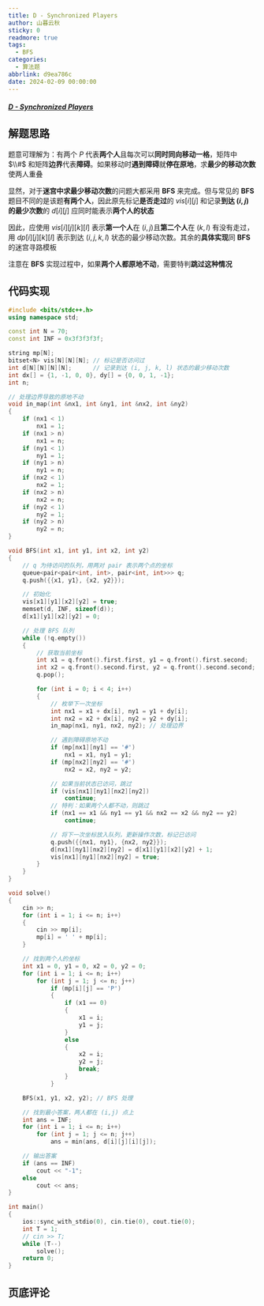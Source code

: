 ```yaml
---
title: D - Synchronized Players
author: 山暮云秋
sticky: 0
readmore: true
tags:
  - BFS
categories:
  - 算法题
abbrlink: d9ea786c
date: 2024-02-09 00:00:00
---
```


##### [D - Synchronized Players](https://atcoder.jp/contests/abc339/tasks/abc339_d)

<!-- more -->

## 解题思路

题意可理解为：有两个 $P$ 代表**两个人**且每次可以**同时同向移动一格**，矩阵中 $\\#$ 和矩阵**边界**代表**障碍**。如果移动时**遇到障碍**就**停在原地**，求**最少的移动次数**使两人重叠

显然，对于**迷宫中求最少移动次数**的问题大都采用 **BFS** 来完成。但与常见的 **BFS** 题目不同的是该题**有两个人**，因此原先标记**是否走过**的 $vis[i][j]$ 和记录**到达 $(i, j)$ 的最少次数**的 $d[i][j]$ 应同时能表示**两个人的状态**

因此，应使用 $vis[i][j][k][l]$ 表示**第一个人**在 $(i, j)$且**第二个人**在 $(k, l)$ 有没有走过，用 $dp[i][j][k][l]$ 表示到达 $(i, j, k ,l)$ 状态的最少移动次数。其余的**具体实现**同 **BFS** 的迷宫寻路模板

注意在 **BFS** 实现过程中，如果**两个人都原地不动**，需要特判**跳过这种情况**

## 代码实现

```cpp
#include <bits/stdc++.h>
using namespace std;

const int N = 70;
const int INF = 0x3f3f3f3f;

string mp[N];
bitset<N> vis[N][N][N]; // 标记是否访问过
int d[N][N][N][N];      // 记录到达 (i, j, k, l) 状态的最少移动次数
int dx[] = {1, -1, 0, 0}, dy[] = {0, 0, 1, -1};
int n;

// 处理边界导致的原地不动
void in_map(int &nx1, int &ny1, int &nx2, int &ny2)
{
    if (nx1 < 1)
        nx1 = 1;
    if (nx1 > n)
        nx1 = n;
    if (ny1 < 1)
        ny1 = 1;
    if (ny1 > n)
        ny1 = n;
    if (nx2 < 1)
        nx2 = 1;
    if (nx2 > n)
        nx2 = n;
    if (ny2 < 1)
        ny2 = 1;
    if (ny2 > n)
        ny2 = n;
}

void BFS(int x1, int y1, int x2, int y2)
{
    // q 为待访问的队列，用两对 pair 表示两个点的坐标
    queue<pair<pair<int, int>, pair<int, int>>> q;
    q.push({{x1, y1}, {x2, y2}});

    // 初始化
    vis[x1][y1][x2][y2] = true;
    memset(d, INF, sizeof(d));
    d[x1][y1][x2][y2] = 0;

    // 处理 BFS 队列
    while (!q.empty())
    {
        // 获取当前坐标
        int x1 = q.front().first.first, y1 = q.front().first.second;
        int x2 = q.front().second.first, y2 = q.front().second.second;
        q.pop();

        for (int i = 0; i < 4; i++)
        {
            // 枚举下一次坐标
            int nx1 = x1 + dx[i], ny1 = y1 + dy[i];
            int nx2 = x2 + dx[i], ny2 = y2 + dy[i];
            in_map(nx1, ny1, nx2, ny2); // 处理边界

            // 遇到障碍原地不动
            if (mp[nx1][ny1] == '#')
                nx1 = x1, ny1 = y1;
            if (mp[nx2][ny2] == '#')
                nx2 = x2, ny2 = y2;

            // 如果当前状态已访问，跳过
            if (vis[nx1][ny1][nx2][ny2])
                continue;
            // 特判：如果两个人都不动，则跳过
            if (nx1 == x1 && ny1 == y1 && nx2 == x2 && ny2 == y2)
                continue;

            // 将下一次坐标放入队列，更新操作次数，标记已访问
            q.push({{nx1, ny1}, {nx2, ny2}});
            d[nx1][ny1][nx2][ny2] = d[x1][y1][x2][y2] + 1;
            vis[nx1][ny1][nx2][ny2] = true;
        }
    }
}

void solve()
{
    cin >> n;
    for (int i = 1; i <= n; i++)
    {
        cin >> mp[i];
        mp[i] = ' ' + mp[i];
    }

    // 找到两个人的坐标
    int x1 = 0, y1 = 0, x2 = 0, y2 = 0;
    for (int i = 1; i <= n; i++)
        for (int j = 1; j <= n; j++)
            if (mp[i][j] == 'P')
            {
                if (x1 == 0)
                {
                    x1 = i;
                    y1 = j;
                }
                else
                {
                    x2 = i;
                    y2 = j;
                    break;
                }
            }

    BFS(x1, y1, x2, y2); // BFS 处理

    // 找到最小答案，两人都在 (i,j) 点上
    int ans = INF;
    for (int i = 1; i <= n; i++)
        for (int j = 1; j <= n; j++)
            ans = min(ans, d[i][j][i][j]);

    // 输出答案
    if (ans == INF)
        cout << "-1";
    else
        cout << ans;
}

int main()
{
    ios::sync_with_stdio(0), cin.tie(0), cout.tie(0);
    int T = 1;
    // cin >> T;
    while (T--)
        solve();
    return 0;
}
```

## 页底评论
